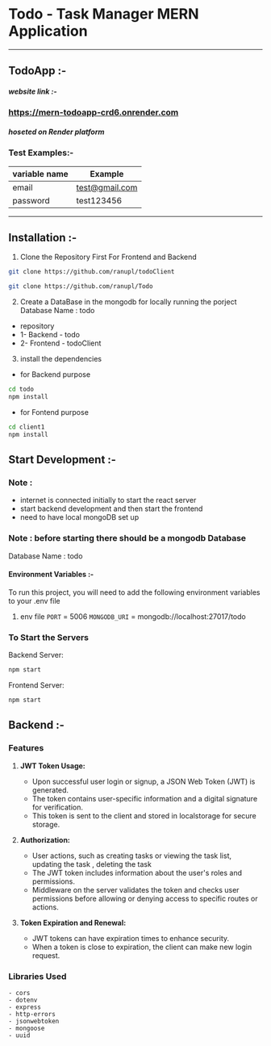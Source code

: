 # Todo - Task Manager MERN Application

---

## TodoApp :-

##### website link :-

### https://mern-todoapp-crd6.onrender.com

##### hoseted on Render platform

### Test Examples:-

| variable name | Example                |
| ------------- | ---------------------- |
| email         | test@gmail.com |
| password      | test123456             |

---

## Installation :-

1. Clone the Repository First For Frontend and Backend

```sh
git clone https://github.com/ranupl/todoClient
```

```sh
git clone https://github.com/ranupl/Todo
```

2. Create a DataBase in the mongodb for locally running the porject
   Database Name : todo

- repository
- 1- Backend - todo
- 2- Frontend - todoClient

3. install the dependencies

- for Backend purpose

```sh
cd todo
npm install
```

- for Fontend purpose

```sh
cd client1
npm install
```

## Start Development :-

### Note :

- internet is connected initially to start the react server
- start backend development and then start the frontend
- need to have local mongoDB set up

### Note : before starting there should be a mongodb Database

Database Name : todo

#### Environment Variables :-

To run this project, you will need to add the following environment variables to your .env file

1. env file
   `PORT` = 5006
   `MONGODB_URI` = mongodb://localhost:27017/todo

### To Start the Servers

Backend Server:

```sh
npm start
```

Frontend Server:

```sh
npm start
```

## Backend :-

### Features

1. **JWT Token Usage:**

   - Upon successful user login or signup, a JSON Web Token (JWT) is generated.
   - The token contains user-specific information and a digital signature for verification.
   - This token is sent to the client and stored in localstorage for secure storage.

2. **Authorization:**

   - User actions, such as creating tasks or viewing the task list, updating the task , deleting the task
   - The JWT token includes information about the user's roles and permissions.
   - Middleware on the server validates the token and checks user permissions before allowing or denying access to specific routes or actions.

3. **Token Expiration and Renewal:**
   - JWT tokens can have expiration times to enhance security.
   - When a token is close to expiration, the client can make new login request.

### Libraries Used

    - cors
    - dotenv
    - express
    - http-errors
    - jsonwebtoken
    - mongoose
    - uuid
